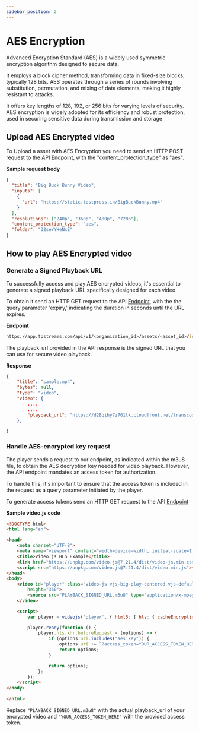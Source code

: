 ```yaml
---
sidebar_position: 2
---
```


# AES Encryption

Advanced Encryption Standard (AES) is a widely used symmetric encryption algorithm designed to secure data. 

It employs a block cipher method, transforming data in fixed-size blocks, typically 128 bits. AES operates through a series of rounds involving substitution, permutation, and mixing of data elements, making it highly resistant to attacks. 

It offers key lengths of 128, 192, or 256 bits for varying levels of security. AES encryption is widely adopted for its efficiency and robust protection, used in securing sensitive data during transmission and storage

## Upload AES Encrypted video

To Upload a asset with AES Encryption you need to send an HTTP POST request to the API [Endpoint](../server-api/assets.md#upload-an-video), with the 
"content_protection_type" as "aes".


**Sample request body**

```json 
{
  "title": "Big Buck Bunny Video",
  "inputs": [
    {
      "url": "https://static.testpress.in/BigBuckBunny.mp4"
    }
  ],
  "resolutions": ["240p", "360p", "480p", "720p"],
  "content_protection_type": "aes",
  "folder": "32seYYHeNxE"
}

```



## How to play AES Encrypted video


### Generate a Signed Playback URL

To successfully access and play AES encrypted videos, it's essential to generate a signed playback URL specifically designed for each video.


To obtain it send an HTTP GET request to the API [Endpoint](../server-api/assets.md#get-individual-asset-details), with the 
the query parameter 'expiry,' indicating the duration in seconds until the URL expires.

**Endpoint**
```bash
https://app.tpstreams.com/api/v1/<organization_id>/assets/<asset_id>/?expiry=100
```

The playback_url provided in the API response is the signed URL that you can use for secure video playback.

**Response**
```json
{
    "title": "sample.mp4",
    "bytes": null,
    "type": "video",
    "video": {
        ....
        ....
        "playback_url": "https://d28qihy7z761lk.cloudfront.net/transcoded/56761978-503c-4ad9-9eca-dff4c4cc12db/video.m3u8",
    },

}

```





### Handle AES-encrypted key request

The player sends a request to our endpoint, as indicated within the m3u8 file, to obtain the AES decryption key needed for video playback. However, the API endpoint mandates an access token for authorization. 

To handle this, it's important to ensure that the access token is included in the request as a query parameter initiated by the player.


To generate access tokens send an HTTP GET request to the API [Endpoint](authentication.md#obtaining-an-access-token)



**Sample video.js code**


```html
<!DOCTYPE html>
<html lang="en">

<head>
    <meta charset="UTF-8">
    <meta name="viewport" content="width=device-width, initial-scale=1.0">
    <title>Video.js HLS Example</title>
    <link href="https://unpkg.com/video.js@7.21.4/dist/video-js.min.css" rel="stylesheet">
    <script src="https://unpkg.com/video.js@7.21.4/dist/video.min.js"></script>
</head>
<body>
    <video id="player" class="video-js vjs-big-play-centered vjs-default-skin" controls preload="auto" width="640"
        height="360">
        <source src="PLAYBACK_SIGNED_URL.m3u8" type="application/x-mpegURL">
    </video>

    <script>
        var player = videojs('player', { html5: { hls: { cacheEncryptionKeys: true } } });

        player.ready(function () {
            player.hls.xhr.beforeRequest = (options) => {
                if (options.uri.includes("aes_key")) {
                    options.uri += `?access_token=YOUR_ACCESS_TOKEN_HERE`;
                    return options;
                }

                return options;
            };
        });
    </script>
</body>

</html>
```

Replace `"PLAYBACK_SIGNED_URL.m3u8"` with the actual playback_url of your encrypted video and `"YOUR_ACCESS_TOKEN_HERE"` with the provided access token.